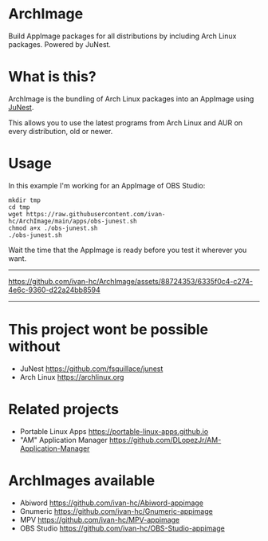 # ArchImage
Build AppImage packages for all distributions by including Arch Linux packages. Powered by JuNest.

# What is this?
ArchImage is the bundling of Arch Linux packages into an AppImage using [JuNest](https://github.com/fsquillace/junest).

This allows you to use the latest programs from Arch Linux and AUR on every distribution, old or newer.

# Usage
In this example I'm working for an AppImage of OBS Studio:

    mkdir tmp
    cd tmp
    wget https://raw.githubusercontent.com/ivan-hc/ArchImage/main/apps/obs-junest.sh
    chmod a+x ./obs-junest.sh
    ./obs-junest.sh

Wait the time that the AppImage is ready before you test it wherever you want.

------------------------

https://github.com/ivan-hc/ArchImage/assets/88724353/6335f0c4-c274-4e6c-9360-d22a24bb8594

------------------------

# This project wont be possible without
- JuNest https://github.com/fsquillace/junest
- Arch Linux https://archlinux.org

# Related projects
- Portable Linux Apps https://portable-linux-apps.github.io
- "AM" Application Manager https://github.com/DLopezJr/AM-Application-Manager

# ArchImages available
- Abiword https://github.com/ivan-hc/Abiword-appimage
- Gnumeric https://github.com/ivan-hc/Gnumeric-appimage
- MPV https://github.com/ivan-hc/MPV-appimage
- OBS Studio https://github.com/ivan-hc/OBS-Studio-appimage

